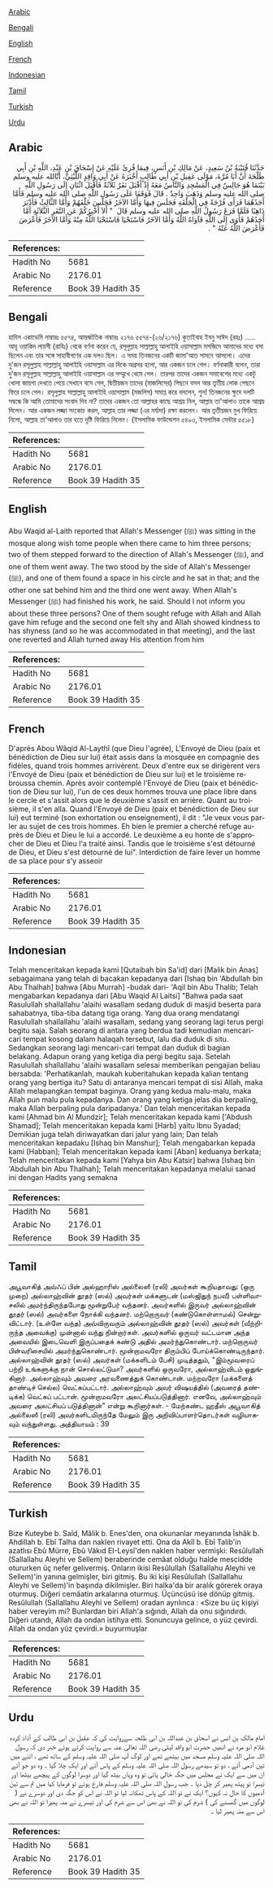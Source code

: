 [Arabic](#arabic)

[Bengali](#bengali)

[English](#english)

[French](#french)

[Indonesian](#indonesian)

[Tamil](#tamil)

[Turkish](#turkish)

[Urdu](#urdu)

## Arabic


<div dir="rtl" lang="ar" style={{fontSize:'larger',backgroundColor:'#f8f9fa',padding:20}}>
حَدَّثَنَا قُتَيْبَةُ بْنُ سَعِيدٍ، عَنْ مَالِكِ بْنِ أَنَسٍ، فِيمَا قُرِئَ عَلَيْهِ عَنْ إِسْحَاقَ بْنِ عَبْدِ، اللَّهِ بْنِ أَبِي طَلْحَةَ أَنَّ أَبَا مُرَّةَ، مَوْلَى عَقِيلِ بْنِ أَبِي طَالِبٍ أَخْبَرَهُ عَنْ أَبِي وَاقِدٍ اللَّيْثِيِّ، أَنَّالله عليه وسلم بَيْنَمَا هُوَ جَالِسٌ فِي الْمَسْجِدِ وَالنَّاسُ مَعَهُ إِذْ أَقْبَلَ نَفَرٌ ثَلاَثَةٌ فَأَقْبَلَ اثْنَانِ إِلَى رَسُولِ اللَّهِ صلى الله عليه وسلم وَذَهَبَ وَاحِدٌ ‏.‏ قَالَ فَوَقَفَا عَلَى رَسُولِ اللَّهِ صلى الله عليه وسلم فَأَمَّا أَحَدُهُمَا فَرَأَى فُرْجَةً فِي الْحَلْقَةِ فَجَلَسَ فِيهَا وَأَمَّا الآخَرُ فَجَلَسَ خَلْفَهُمْ وَأَمَّا الثَّالِثُ فَأَدْبَرَ ذَاهِبًا فَلَمَّا فَرَغَ رَسُولُ اللَّهِ صلى الله عليه وسلم قَالَ ‏ "‏ أَلاَ أُخْبِرُكُمْ عَنِ النَّفَرِ الثَّلاَثَةِ أَمَّا أَحَدُهُمْ فَأَوَى إِلَى اللَّهِ فَآوَاهُ اللَّهُ وَأَمَّا الآخَرُ فَاسْتَحْيَا فَاسْتَحْيَا اللَّهُ مِنْهُ وَأَمَّا الآخَرُ فَأَعْرَضَ فَأَعْرَضَ اللَّهُ عَنْهُ ‏"‏ ‏.‏
</div>
<div style={{backgroundColor:'#f8f9fa',padding:20, marginBottom: 10}}><table> <thead> <tr> <th>References:</th> <th></th> </tr> </thead> <tbody><tr><td>Hadith No</td><td>5681</td></tr><tr><td>Arabic No</td><td>2176.01</td></tr><tr><td>Reference</td><td>Book 39 Hadith 35</td></tr></tbody></table></div>

## Bengali


<div dir="ltr" lang="bn" style={{fontSize:'larger',backgroundColor:'#f8f9fa',padding:20}}>
হাদিস একাডেমি নাম্বারঃ ৫৫৭৪, আন্তর্জাতিক নাম্বারঃ ২১৭৬ ৫৫৭৪-(২৬/২১৭৬) কুতাইবাহ ইবনু সাঈদ (রহঃ) ..... আবূ ওয়াকিদ লায়সী (রাযিঃ) থেকে বর্ণনা করেন যে, রসূলুল্লাহ সাল্লাল্লাহু আলাইহি ওয়াসাল্লাম মসজিদে আমাদের মধ্যে বসা ছিলেন এবং তার সঙ্গে সাহাবীগণের এক দলও ছিল। এ সময় তিনজনের একটি জামা'আত সামনে আসলো। এদের দু'জন রসূলুল্লাহ সাল্লাল্লাহু আলাইহি ওয়াসাল্লাম এর দিকে অগ্রসর হলো, আর একজন চলে গেল। বর্ণনাকারী বলেন, তারা দু’জন রসূলুল্লাহ সাল্লাল্লাহু আলাইহি ওয়াসাল্লাম এর সম্মুখে থেমে গেল। তারপর তাদের একজন সমাবেশের মধ্যে একটু খোলা জায়গা দেখতে পেয়ে সেখানে বসে গেল, দ্বিতীয়জন তাদের (মাজলিসের) পিছনে বসল আর তৃতীয় লোক পেছনে ফিরে চলে গেল। রসূলুল্লাহ সাল্লাল্লাহু আলাইহি ওয়াসাল্লাম (মজলিস) সমাপ্ত করে বললেন, শুন! তিনজনের ক্ষুদে দলটি সম্বন্ধে কি আমি তোমাদের সংবাদ দিব না? তাদের একজন তো আল্লাহর কাছে আশ্রয় নিল, আল্লাহ তা'আলাও তাকে আশ্রয় দিলেন। আর একজন লজ্জা সংকোচ করল, আল্লাহ তার লজ্জা (এর মর্যাদা) রক্ষা করলেন। আর তৃতীয়জন মুখ ফিরিয়ে নিলো, আল্লাহ তা'আলাও তার হতে দৃষ্টি ফিরিয়ে নিলেন। (ইসলামিক ফাউন্ডেশন ৫৪৯৩, ইসলামিক সেন্টার ৫৫১৮)
</div>
<div style={{backgroundColor:'#f8f9fa',padding:20, marginBottom: 10}}><table> <thead> <tr> <th>References:</th> <th></th> </tr> </thead> <tbody><tr><td>Hadith No</td><td>5681</td></tr><tr><td>Arabic No</td><td>2176.01</td></tr><tr><td>Reference</td><td>Book 39 Hadith 35</td></tr></tbody></table></div>

## English


<div dir="ltr" lang="en" style={{fontSize:'larger',backgroundColor:'#f8f9fa',padding:20}}>
Abu Waqid al-Laith reported that Allah's Messenger (ﷺ) was sitting in the mosque along wish tome people when there came to him three persons; two of them stepped forward to the direction of Allah's Messenger (ﷺ), and one of them went away. The two stood by the side of Allah's Messenger (ﷺ), and one of them found a space in his circle and he sat in that; and the other one sat behind him and the third one went away. When Allah's Messenger (ﷺ) had finished his work, he said. Should I not inform you about these three persons? One of them sought refuge with Allah and Allah gave him refuge and the second one felt shy and Allah showed kindness to has shyness (and so he was accommodated in that meeting), and the last one reverted and Allah turned away His attention from him
</div>
<div style={{backgroundColor:'#f8f9fa',padding:20, marginBottom: 10}}><table> <thead> <tr> <th>References:</th> <th></th> </tr> </thead> <tbody><tr><td>Hadith No</td><td>5681</td></tr><tr><td>Arabic No</td><td>2176.01</td></tr><tr><td>Reference</td><td>Book 39 Hadith 35</td></tr></tbody></table></div>

## French


<div dir="ltr" lang="fr" style={{fontSize:'larger',backgroundColor:'#f8f9fa',padding:20}}>
D'après Abou Wâqid Al-Laythî (que Dieu l'agrée), L'Envoyé de Dieu (paix et bénédiction de Dieu sur lui) était assis dans la mosquée en compagnie des fidèles, quand trois hommes arrivèrent. Deux d'entre eux se dirigèrent vers l'Envoyé de Dieu (paix et bénédiction de Dieu sur lui) et le troisième rebroussa chemin. Après avoir contemplé l'Envoyé de Dieu (paix et bénédiction de Dieu sur lui), l'un de ces deux hommes trouva une place libre dans le cercle et s'assit alors que le deuxième s'assit en arrière. Quant au troisième, il s'en alla. Quand l'Envoyé de Dieu (paix et bénédiction de Dieu sur lui) eut terminé (son exhortation ou enseignement), il dit : "Je veux vous parler au sujet de ces trois hommes. Eh bien le premier a cherché refuge auprès de Dieu et Dieu le lui a accordé. Le deuxième a eu honte de s'approcher de Dieu et Dieu l'a traité ainsi. Tandis que le troisième s'est détourné de Dieu, et Dieu s'est détourné de lui". Interdiction de faire lever un homme de sa place pour s'y asseoir
</div>
<div style={{backgroundColor:'#f8f9fa',padding:20, marginBottom: 10}}><table> <thead> <tr> <th>References:</th> <th></th> </tr> </thead> <tbody><tr><td>Hadith No</td><td>5681</td></tr><tr><td>Arabic No</td><td>2176.01</td></tr><tr><td>Reference</td><td>Book 39 Hadith 35</td></tr></tbody></table></div>

## Indonesian


<div dir="ltr" lang="id" style={{fontSize:'larger',backgroundColor:'#f8f9fa',padding:20}}>
Telah menceritakan kepada kami [Qutaibah bin Sa'id] dari [Malik bin Anas] sebagaimana yang telah di bacakan kepadanya dari [Ishaq bin 'Abdullah bin Abu Thalhah] bahwa [Abu Murrah] -budak dari- 'Aqil bin Abu Thalib; Telah mengabarkan kepadanya dari [Abu Waqid Al Laitsi] "Bahwa pada saat Rasulullah shallallahu 'alaihi wasallam sedang duduk di masjid beserta para sahabatnya, tiba-tiba datang tiga orang. Yang dua orang mendatangi Rasulullah shallallahu 'alaihi wasallam, sedang yang seorang lagi terus pergi begitu saja. Salah seorang di antara yang berdua tadi kemudian mencari-cari tempat kosong dalam halaqah tersebut, lalu dia duduk di situ. Sedangkan seorang lagi mencari-cari tempat dan duduk di bagian belakang. Adapun orang yang ketiga dia pergi begitu saja. Setelah Rasulullah shallallahu 'alaihi wasallam selesai memberikan pengajian beliau bersabda: 'Perhatikanlah, maukah kuberitahukan kepada kalian tentang orang yang bertiga itu? Satu di antaranya mencari tempat di sisi Allah, maka Allah melapangkan tempat baginya. Orang yang kedua malu-malu, maka Allah pun malu pula kepadanya. Dan orang yang ketiga jelas dia berpaling, maka Allah berpaling pula daripadanya.' Dan telah menceritakan kepada kami [Ahmad bin Al Mundzir]; Telah menceritakan kepada kami ['Abdush Shamad]; Telah menceritakan kepada kami [Harb] yaitu Ibnu Syadad; Demikian juga telah diriwayatkan dari jalur yang lain; Dan telah menceritakan kepadaku [Ishaq bin Manshur]; Telah mengabarkan kepada kami [Habban]; Telah menceritakan kepada kami [Aban] keduanya berkata; Telah menceritakan kepada kami [Yahya bin Abu Katsir] bahwa [Ishaq bin 'Abdullah bin Abu Thalhah]; Telah menceritakan kepadanya melalui sanad ini dengan Hadits yang semakna
</div>
<div style={{backgroundColor:'#f8f9fa',padding:20, marginBottom: 10}}><table> <thead> <tr> <th>References:</th> <th></th> </tr> </thead> <tbody><tr><td>Hadith No</td><td>5681</td></tr><tr><td>Arabic No</td><td>2176.01</td></tr><tr><td>Reference</td><td>Book 39 Hadith 35</td></tr></tbody></table></div>

## Tamil


<div dir="ltr" lang="ta" style={{fontSize:'larger',backgroundColor:'#f8f9fa',padding:20}}>
அபூவாகித் அவ்ஃப் பின் அல்ஹாரிஸ் அல்லைஸீ (ரலி) அவர்கள் கூறியதாவது: (ஒரு முறை) அல்லாஹ்வின் தூதர் (ஸல்) அவர்கள் மக்களுடன் (மஸ்ஜிதுந் நபவீ) பள்ளிவாசலில் அமர்ந்திருந்தபோது மூன்றுபேர் வந்தனர். அவர்களில் இருவர் அல்லாஹ்வின் தூதர் (ஸல்) அவர்களை நோக்கி வந்தனர். மற்றொருவர் (கண்டுகொள்ளாமல்) சென்றுவிட்டார். (உள்ளே வந்த) அவ்விருவரும் அல்லாஹ்வின் தூதர் (ஸல்) அவர்கள் (வீற்றிருந்த அவைக்கு) முன்னால் வந்து நின்றார்கள். அவர்களில் ஒருவர் வட்டமான அந்த அவையில் இடைவெளி இருப்பதைக் கண்டு அதில் அமர்ந்துகொண்டார். மற்றொருவர் பின்வரிசையில் அமர்ந்துகொண்டார். மூன்றாமவரோ திரும்பிப் போய்க்கொண்டிருந்தார். அல்லாஹ்வின் தூதர் (ஸல்) அவர்கள் (மக்களிடம் பேசி) முடித்ததும், "இம்மூவரைப் பற்றி உங்களுக்கு நான் சொல்லட்டுமா? அவர்களில் ஒருவரோ, அல்லாஹ்விடம் ஒதுங்கினார். அல்லாஹ்வும் அவரை அரவணைத்துக் கொண்டான். மற்றவரோ (மக்களைத் தாண்டிச் செல்ல) வெட்கப்பட்டார். அல்லாஹ்வும் அவர் விஷயத்தில் (அவரைத் தண்டிக்க) வெட்கப் பட்டான். மூன்றாமவரோ அலட்சியப்படுத்தினார். எனவே, அல்லாஹ்வும் அவரை அலட்சியப் படுத்தினான்" என்று கூறினார்கள். - மேற்கண்ட ஹதீஸ் அபூவாகித் அல்லைஸீ (ரலி) அவர்களிடமிருந்தே மேலும் இரு அறிவிப்பாளர்தொடர்கள் வழியாகவும் வந்துள்ளது. அத்தியாயம் : 39
</div>
<div style={{backgroundColor:'#f8f9fa',padding:20, marginBottom: 10}}><table> <thead> <tr> <th>References:</th> <th></th> </tr> </thead> <tbody><tr><td>Hadith No</td><td>5681</td></tr><tr><td>Arabic No</td><td>2176.01</td></tr><tr><td>Reference</td><td>Book 39 Hadith 35</td></tr></tbody></table></div>

## Turkish


<div dir="ltr" lang="tr" style={{fontSize:'larger',backgroundColor:'#f8f9fa',padding:20}}>
Bize Kuteybe b. Saîd, Mâlik b. Enes'den, ona okunanlar meyanında İshâk b. Ahdillah b. Ebî TaIha dan naklen rivayet etti. Ona da Akîl b. Ebî Talib'in azatlısı Ebû Mürre, Ebû Vâkıd EI-Leysî'den naklen haber vermişki: Resûlullah (Sallallahu Aleyhi ve Sellem) beraberinde cemâat olduğu halde mescidde otururken üç nefer gelivermiş. Onların ikisi Resûlullah (Sallallahu Aleyhi ve Sellem)'in yanına gelmişler, biri gitmiş. Bu iki kişi Resûlullah (Sallallahu Aleyhi ve Sellem)'in başında dikilmişler. Biri halka'da bir aralık görerek oraya oturmuş. Diğeri cemâatin arkalarına oturmuş. Üçüncüsü ise dönüp gitmiş. Resûlullah (Sallallahu Aleyhi ve Sellem) oradan ayrılınca : «Size bu üç kişiyi haber vereyim mi? Bunlardan biri Allah'a sığındı, Allah da onu sığındırdı. Diğeri utandı, Allah da ondan istihya etti. Sonuncuya gelince, o yüz çevirdi. Allah da ondan yüz çevirdi.» buyurmuşlar
</div>
<div style={{backgroundColor:'#f8f9fa',padding:20, marginBottom: 10}}><table> <thead> <tr> <th>References:</th> <th></th> </tr> </thead> <tbody><tr><td>Hadith No</td><td>5681</td></tr><tr><td>Arabic No</td><td>2176.01</td></tr><tr><td>Reference</td><td>Book 39 Hadith 35</td></tr></tbody></table></div>

## Urdu


<div dir="rtl" lang="ur" style={{fontSize:'larger',backgroundColor:'#f8f9fa',padding:20}}>
امام مالک بن انس نے اسحاق بن عبداللہ بن ابی طلحہ سےروایت کی کہ عقیل بن ابی طالب کے آذاد کردہ غلام ابو مرہ نے انھیں حضرت ابو واقد لیثی رضی اللہ تعالیٰ عنہ سے روایت کرتے ہوئے خبر دی کہ رسول اللہ صلی اللہ علیہ وسلم مسجد میں بیٹھے تھے اور لوگ آپ صلی اللہ علیہ وسلم کے ساتھ تھے ، اتنے میں تین آدمی آئے ، دو تو سیدھے رسول اللہ صلی اللہ علیہ وسلم کے پاس آئے اور ایک چلا گیا ۔ وہ دو جو آئے ان میں سے ایک نے مجلس میں جگہ خالی پائی تو وہ وہاں بیٹھ گیا اور دوسرا لوگوں کے پیچھے بیٹھا اور تیسرا تو پیٹھ پھیر کر چل دیا ۔ جب رسول اللہ صلی اللہ علیہ وسلم فارغ ہوئے تو فرمایا کیا میں تم سے تین آدمیوں کا حال نہ کہوں؟ ایک نے تو اللہ کے پاس ٹھکانہ لیا تو اللہ نے اس کو جگہ دی اور دوسرے نے ( لوگوں میں گھسنے کی ) شرم کی تو اللہ نے بھی اس سے شرم کی اور تیسرے نے منہ پھیرا تو اللہ نے بھی اس سے منہ پھیر لیا ۔
</div>
<div style={{backgroundColor:'#f8f9fa',padding:20, marginBottom: 10}}><table> <thead> <tr> <th>References:</th> <th></th> </tr> </thead> <tbody><tr><td>Hadith No</td><td>5681</td></tr><tr><td>Arabic No</td><td>2176.01</td></tr><tr><td>Reference</td><td>Book 39 Hadith 35</td></tr></tbody></table></div>